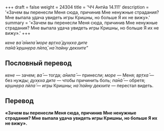+++
draft = false
weight = 24304
title = 'ЧЧ Антйа 14.111'
description = '«Зачем вы перенесли Меня сюда, причинив Мне ненужные страдания? Мне выпала удача увидеть игры Кришны, но больше Я их не вижу».'
summary = '«Зачем вы перенесли Меня сюда, причинив Мне ненужные страдания? Мне выпала удача увидеть игры Кришны, но больше Я их не вижу».'
+++

_кене ва̄ а̄нила̄ море вр̣тха̄ дух̣кха дите  
па̄н̃а̄ кр̣шн̣ера лӣла̄, на̄ па̄ину декхите”_

## Пословный перевод

_кене_ — зачем; _ва̄_ — тогда; _а̄нила̄_ — принесли; _море_ — Меня; _вр̣тха̄_ — без нужды; _дух̣кха_ _дите_ — чтобы причинить боль; _па̄н̃а̄_ — обретя; _кр̣шн̣ера_ _лӣла̄_ — игры Кришны; _на̄_ _па̄ину_ _декхите_ — перестал видеть.

## Перевод

**«Зачем вы перенесли Меня сюда, причинив Мне ненужные страдания? Мне выпала удача увидеть игры Кришны, но больше Я их не вижу».**
